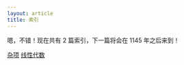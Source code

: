 ```yaml
---
layout: article
title: 索引
---
```

嗯，不错！现在共有 $2$ 篇索引，下一篇将会在 $1145$ 年之后来到！

[杂项](https://qiuuu1504.github.io/indexxx/zaxiang)
[线性代数](https://qiuuu1504.github.io/indexxx/xianxingdaishu)
